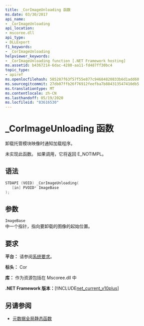 ```yaml
---
title: _CorImageUnloading 函数
ms.date: 03/30/2017
api_name:
- _CorImageUnloading
api_location:
- mscoree.dll
api_type:
- DLLExport
f1_keywords:
- _CorImageUnloading
helpviewer_keywords:
- _CorImageUnloading function [.NET Framework hosting]
ms.assetid: b4367214-6dac-4280-aa11-fd487ff30bc4
topic_type:
- apiref
ms.openlocfilehash: 585287f63f57f55e877c94684820833b6d1add60
ms.sourcegitcommit: 27db07ffb26f76912feefba7b884313547410db5
ms.translationtype: MT
ms.contentlocale: zh-CN
ms.lasthandoff: 05/19/2020
ms.locfileid: "83616530"
---
```

# <a name="_corimageunloading-function"></a>_CorImageUnloading 函数
卸载托管模块映像时通知加载程序。  
  
 未实现此函数。 如果调用，它将返回 E_NOTIMPL。  
  
## <a name="syntax"></a>语法  
  
```cpp  
STDAPI (VOID) _CorImageUnloading(
   [in] PVOID* ImageBase  
);  
```  
  
## <a name="parameters"></a>参数  
 `ImageBase`  
 中一个指针，指向要卸载的图像的起始位置。  
  
## <a name="requirements"></a>要求  
 **平台：** 请参阅[系统要求](../../get-started/system-requirements.md)。  
  
 **标头：** Cor  
  
 **库：** 作为资源包括在 Mscoree.dll 中  
  
 **.NET Framework 版本：**[!INCLUDE[net_current_v10plus](../../../../includes/net-current-v10plus-md.md)]  
  
## <a name="see-also"></a>另请参阅

- [元数据全局静态函数](../metadata/metadata-global-static-functions.md)
